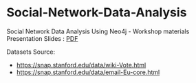 # Social-Network-Data-Analysis
Social Network Data Analysis Using Neo4j - Workshop materials  
Presentation Slides : [PDF](https://github.com/amirabbasasadi/Social-Network-Data-Analysis/raw/master/Social%20Network%20Data%20Analysis.pdf)

Datasets Source:
- https://snap.stanford.edu/data/wiki-Vote.html
- https://snap.stanford.edu/data/email-Eu-core.html
